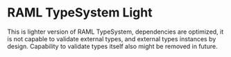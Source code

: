 # RAML TypeSystem Light 

This is lighter version of RAML TypeSystem, dependencies are optimized, it is not capable to validate external types,
and external types instances by design. Capability to validate types itself also might be removed in future.



